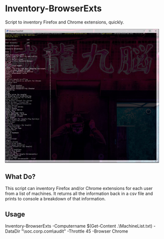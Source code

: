 # Inventory-BrowserExts
Script to inventory Firefox and Chrome extensions, quickly.

![Inventory-BrowserExts](https://github.com/keyboardcrunch/Inventory-BrowserExts/blob/master/ExtensionInventory.jpg)

## What Do?
This script can inventory Firefox and/or Chrome extensions for each user from a list of machines. It returns all the information back in a csv file and prints to console a breakdown of that information.

## Usage
Inventory-BrowserExts -Computername $(Get-Content .\MachineList.txt) -DataDir "\\soc.corp.com\audit\" -Throttle 45 -Browser Chrome
